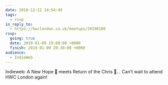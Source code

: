 ```yaml
---
date: 2018-12-22 14:54:49
tags:
  - rsvp
in_reply_to:
  - https://hwclondon.co.uk/meetups/20190109
rsvp:
  going: true
  date: 2019-01-09 19:00:00 +0000
  finish: 2019-01-09 20:30:00 +0000
audience:
  - IndieWeb
---
```


Indieweb: A New Hope 🚀 meets Return of the Chris 🙌… Can’t wait to attend HWC London again!
